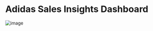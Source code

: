 # Adidas Sales Insights Dashboard
![image](https://github.com/user-attachments/assets/200c9f8b-84f9-4021-ad28-0ee17d7c9516)

